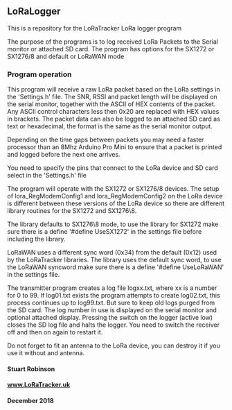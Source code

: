 ## LoRaLogger

This is a repository for the LoRaTracker LoRa logger program

The purpose of the programs is to log received LoRa Packets to the Serial monitor or attached SD card. The program has options for the SX1272 or SX1276/8 and default or LoRaWAN mode

### Program operation

This program will receive a raw LoRa packet based on the LoRa settings in the 'Settings.h' file. The SNR, RSSI and packet length will be displayed on the serial monitor, together with the ASCII of HEX contents of the  packet. Any ASCII control characters less then 0x20 are replaced with HEX values in brackets. The packet data can also be logged to an attached SD card as text or hexadecimal, the format is the same as the serial monitor output.

Depending on the time gaps between packets you may need a faster processor than an 8Mhz Arduino Pro Mini to ensure that a packet is printed and logged before the next one arrives.

You need to specify the pins that connect to the LoRa device and SD card select in the 'Settings.h' file

The program will operate with the SX1272 or SX1276/8 devices. The setup of lora_RegModemConfig1 and lora_RegModemConfig2 on the LoRa device is different between these versions of the LoRa device so there are different library routines for the SX1272 and SX1276\8.

The library defaults to SX1276\8 mode, to use the library for SX1272 make sure there is a define '#define UseSX1272' in the settings file before including the library.
 
LoRaWAN uses a different sync word (0x34) from the default (0x12) used by the LoRaTracker libraries. The library uses the default sync word, to use the LoRaWAN syncword make sure there is a define '#define UseLoRaWAN' in the settings file. 

The transmitter program creates a log file logxx.txt, where xx is a number for 0 to 99. If log01.txt exists the program attempts to create log02.txt, this process continues up to log99.txt. But sure to keep old logs purged from the SD card. The log number in use is displayed on the serial monitor and optional attached display. Pressing the switch on the logger (active low) closes the SD log file and halts the logger. You need to switch the receiver off and then on again to restart it. 

Do not forget to fit an antenna to the LoRa device, you can destroy it if you use it without and antenna.



#### Stuart Robinson
#### www.LoRaTracker.uk
#### December 2018

  